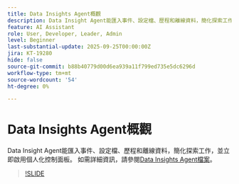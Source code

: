 ```yaml
---
title: Data Insights Agent概觀
description: Data Insight Agent能匯入事件、設定檔、歷程和離線資料，簡化探索工作，並立即啟用個人化控制面板。
feature: AI Assistant
role: User, Developer, Leader, Admin
level: Beginner
last-substantial-update: 2025-09-25T00:00:00Z
jira: KT-19280
hide: false
source-git-commit: b88b40779d00d6ea939a11f799ed735e5dc6296d
workflow-type: tm+mt
source-wordcount: '54'
ht-degree: 0%

---
```


# Data Insights Agent概觀

Data Insight Agent能匯入事件、設定檔、歷程和離線資料，簡化探索工作，並立即啟用個人化控制面板。 如需詳細資訊，請參閱[Data Insights Agent檔案](https://experienceleague.adobe.com/en/docs/analytics-platform/using/cja-overview/cja-b2c-overview/data-analysis-ai)。

>[!SLIDE](data-insights-agent-overview)
